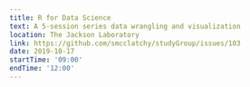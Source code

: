 ```yaml
---
title: R for Data Science
text: A 5-session series data wrangling and visualization
location: The Jackson Laboratory
link: https://github.com/smcclatchy/studyGroup/issues/103
date: 2019-10-17
startTime: '09:00'
endTime: '12:00'
---
```

